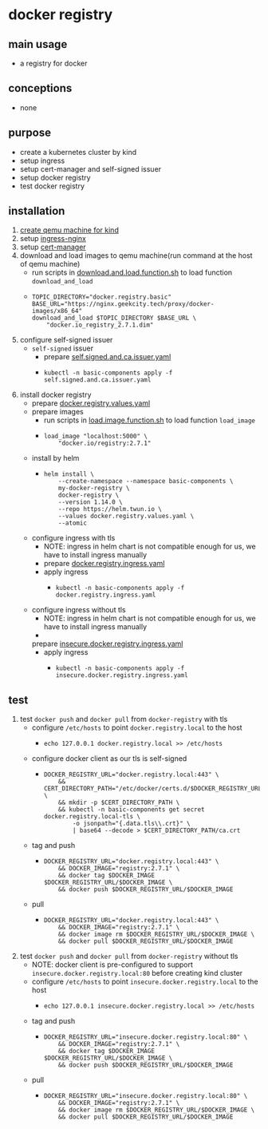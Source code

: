 # docker registry

## main usage

* a registry for docker

## conceptions

* none

## purpose

* create a kubernetes cluster by kind
* setup ingress
* setup cert-manager and self-signed issuer
* setup docker registry
* test docker registry

## installation

1. [create qemu machine for kind](../create.qemu.machine.for.kind.md)
2. setup [ingress-nginx](ingress.nginx.md)
3. setup [cert-manager](cert.manager.md)
4. download and load images to qemu machine(run command at the host of qemu machine)
    * run scripts
      in [download.and.load.function.sh](../resources/create.qemu.machine.for.kind/download.and.load.function.sh.md) to
      load function `download_and_load`
    * ```shell
      TOPIC_DIRECTORY="docker.registry.basic"
      BASE_URL="https://nginx.geekcity.tech/proxy/docker-images/x86_64"
      download_and_load $TOPIC_DIRECTORY $BASE_URL \
          "docker.io_registry_2.7.1.dim"
      ```
5. configure self-signed issuer
    * `self-signed` issuer
        + prepare [self.signed.and.ca.issuer.yaml](resources/cert.manager/self.signed.and.ca.issuer.yaml.md)
        + ```shell
          kubectl -n basic-components apply -f self.signed.and.ca.issuer.yaml
          ```
6. install docker registry
    * prepare [docker.registry.values.yaml](resources/docker.registry/docker.registry.values.yaml.md)
    * prepare images
        + run scripts in [load.image.function.sh](../resources/load.image.function.sh.md) to load function `load_image`
        + ```shell
          load_image "localhost:5000" \
              "docker.io/registry:2.7.1"
          ```
    * install by helm
        + ```shell
          helm install \
              --create-namespace --namespace basic-components \
              my-docker-registry \
              docker-registry \
              --version 1.14.0 \
              --repo https://helm.twun.io \
              --values docker.registry.values.yaml \
              --atomic
          ```
    * configure ingress with tls
        + NOTE: ingress in helm chart is not compatible enough for us, we have to install ingress manually
        + prepare [docker.registry.ingress.yaml](resources/docker.registry/docker.registry.ingress.yaml.md)
        + apply ingress
            * ```shell
              kubectl -n basic-components apply -f docker.registry.ingress.yaml
              ```
    * configure ingress without tls
        + NOTE: ingress in helm chart is not compatible enough for us, we have to install ingress manually
        +
      prepare [insecure.docker.registry.ingress.yaml](resources/docker.registry/insecure.docker.registry.ingress.yaml.md)
        + apply ingress
            * ```shell
              kubectl -n basic-components apply -f insecure.docker.registry.ingress.yaml
              ```

## test

1. test `docker push` and `docker pull` from `docker-registry` with tls
    * configure `/etc/hosts` to point `docker.registry.local` to the host
        + ```shell
          echo 127.0.0.1 docker.registry.local >> /etc/hosts
          ```
    * configure docker client as our tls is self-signed
        + ```shell
          DOCKER_REGISTRY_URL="docker.registry.local:443" \
              && CERT_DIRECTORY_PATH="/etc/docker/certs.d/$DOCKER_REGISTRY_URL" \
              && mkdir -p $CERT_DIRECTORY_PATH \
              && kubectl -n basic-components get secret docker.registry.local-tls \
                  -o jsonpath="{.data.tls\\.crt}" \
                  | base64 --decode > $CERT_DIRECTORY_PATH/ca.crt
          ```
    * tag and push
        + ```shell
          DOCKER_REGISTRY_URL="docker.registry.local:443" \
              && DOCKER_IMAGE="registry:2.7.1" \
              && docker tag $DOCKER_IMAGE $DOCKER_REGISTRY_URL/$DOCKER_IMAGE \
              && docker push $DOCKER_REGISTRY_URL/$DOCKER_IMAGE
          ```
    * pull
        + ```shell
          DOCKER_REGISTRY_URL="docker.registry.local:443" \
              && DOCKER_IMAGE="registry:2.7.1" \
              && docker image rm $DOCKER_REGISTRY_URL/$DOCKER_IMAGE \
              && docker pull $DOCKER_REGISTRY_URL/$DOCKER_IMAGE
          ```
2. test `docker push` and `docker pull` from `docker-registry` without tls
    * NOTE: docker client is pre-configured to support `insecure.docker.registry.local:80` before creating kind cluster
    * configure `/etc/hosts` to point `insecure.docker.registry.local` to the host
        + ```shell
          echo 127.0.0.1 insecure.docker.registry.local >> /etc/hosts
          ```
    * tag and push
        + ```shell
          DOCKER_REGISTRY_URL="insecure.docker.registry.local:80" \
              && DOCKER_IMAGE="registry:2.7.1" \
              && docker tag $DOCKER_IMAGE $DOCKER_REGISTRY_URL/$DOCKER_IMAGE \
              && docker push $DOCKER_REGISTRY_URL/$DOCKER_IMAGE
          ```
    * pull
        + ```shell
          DOCKER_REGISTRY_URL="insecure.docker.registry.local:80" \
              && DOCKER_IMAGE="registry:2.7.1" \
              && docker image rm $DOCKER_REGISTRY_URL/$DOCKER_IMAGE \
              && docker pull $DOCKER_REGISTRY_URL/$DOCKER_IMAGE
          ```

